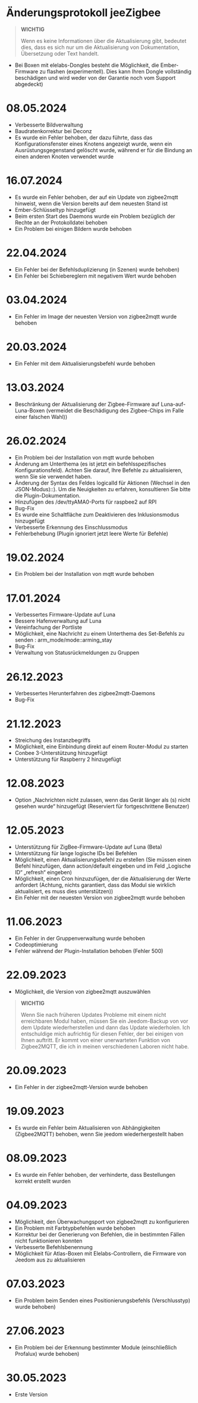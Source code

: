 # Änderungsprotokoll jeeZigbee

>**WICHTIG**
>
>Wenn es keine Informationen über die Aktualisierung gibt, bedeutet dies, dass es sich nur um die Aktualisierung von Dokumentation, Übersetzung oder Text handelt.

- Bei Boxen mit elelabs-Dongles besteht die Möglichkeit, die Ember-Firmware zu flashen (experimentell). Dies kann Ihren Dongle vollständig beschädigen und wird weder von der Garantie noch vom Support abgedeckt)

# 08.05.2024

- Verbesserte Bildverwaltung
- Baudratenkorrektur bei Deconz
- Es wurde ein Fehler behoben, der dazu führte, dass das Konfigurationsfenster eines Knotens angezeigt wurde, wenn ein Ausrüstungsgegenstand gelöscht wurde, während er für die Bindung an einen anderen Knoten verwendet wurde

# 16.07.2024

- Es wurde ein Fehler behoben, der auf ein Update von zigbee2mqtt hinweist, wenn die Version bereits auf dem neuesten Stand ist
- Ember-Schlüsseltyp hinzugefügt
- Beim ersten Start des Daemons wurde ein Problem bezüglich der Rechte an der Protokolldatei behoben
- Ein Problem bei einigen Bildern wurde behoben

# 22.04.2024

- Ein Fehler bei der Befehlsduplizierung (in Szenen) wurde behoben)
- Ein Fehler bei Schiebereglern mit negativem Wert wurde behoben

# 03.04.2024

- Ein Fehler im Image der neuesten Version von zigbee2mqtt wurde behoben

# 20.03.2024

- Ein Fehler mit dem Aktualisierungsbefehl wurde behoben

# 13.03.2024

- Beschränkung der Aktualisierung der Zigbee-Firmware auf Luna-auf-Luna-Boxen (vermeidet die Beschädigung des Zigbee-Chips im Falle einer falschen Wahl))

# 26.02.2024

- Ein Problem bei der Installation von mqtt wurde behoben
- Änderung am Unterthema (es ist jetzt ein befehlsspezifisches Konfigurationsfeld). Achten Sie darauf, Ihre Befehle zu aktualisieren, wenn Sie sie verwendet haben.
- Änderung der Syntax des Feldes logicalId für Aktionen (Wechsel in den JSON-Modus)::). Um die Neuigkeiten zu erfahren, konsultieren Sie bitte die Plugin-Dokumentation.
- Hinzufügen des /dev/ttyAMA0-Ports für raspbee2 auf RPI
- Bug-Fix
- Es wurde eine Schaltfläche zum Deaktivieren des Inklusionsmodus hinzugefügt
- Verbesserte Erkennung des Einschlussmodus
- Fehlerbehebung (Plugin ignoriert jetzt leere Werte für Befehle)

# 19.02.2024

- Ein Problem bei der Installation von mqtt wurde behoben


# 17.01.2024

- Verbessertes Firmware-Update auf Luna
- Bessere Hafenverwaltung auf Luna
- Vereinfachung der Portliste
- Möglichkeit, eine Nachricht zu einem Unterthema des Set-Befehls zu senden : arm_mode/mode::arming_stay
- Bug-Fix
- Verwaltung von Statusrückmeldungen zu Gruppen

# 26.12.2023

- Verbessertes Herunterfahren des zigbee2mqtt-Daemons
- Bug-Fix

# 21.12.2023

- Streichung des Instanzbegriffs
- Möglichkeit, eine Einbindung direkt auf einem Router-Modul zu starten
- Conbee 3-Unterstützung hinzugefügt
- Unterstützung für Raspberry 2 hinzugefügt

# 12.08.2023

- Option „Nachrichten nicht zulassen, wenn das Gerät länger als (s) nicht gesehen wurde“ hinzugefügt (Reserviert für fortgeschrittene Benutzer)

# 12.05.2023

- Unterstützung für ZigBee-Firmware-Update auf Luna (Beta)
- Unterstützung für lange logische IDs bei Befehlen
- Möglichkeit, einen Aktualisierungsbefehl zu erstellen (Sie müssen einen Befehl hinzufügen, dann action/default eingeben und im Feld „Logische ID“ „refresh“ eingeben)
- Möglichkeit, einen Cron hinzuzufügen, der die Aktualisierung der Werte anfordert (Achtung, nichts garantiert, dass das Modul sie wirklich aktualisiert, es muss dies unterstützen))
- Ein Fehler mit der neuesten Version von zigbee2mqtt wurde behoben


# 11.06.2023

- Ein Fehler in der Gruppenverwaltung wurde behoben
- Codeoptimierung
- Fehler während der Plugin-Installation behoben (Fehler 500)

# 22.09.2023

- Möglichkeit, die Version von zigbee2mqtt auszuwählen

>**WICHTIG**
>
>Wenn Sie nach früheren Updates Probleme mit einem nicht erreichbaren Modul haben, müssen Sie ein Jeedom-Backup von vor dem Update wiederherstellen und dann das Update wiederholen. Ich entschuldige mich aufrichtig für diesen Fehler, der bei einigen von Ihnen auftritt. Er kommt von einer unerwarteten Funktion von Zigbee2MQTT, die ich in meinen verschiedenen Laboren nicht habe.

# 20.09.2023

- Ein Fehler in der zigbee2mqtt-Version wurde behoben

# 19.09.2023

- Es wurde ein Fehler beim Aktualisieren von Abhängigkeiten (Zigbee2MQTT) behoben, wenn Sie jeedom wiederhergestellt haben

# 08.09.2023

- Es wurde ein Fehler behoben, der verhinderte, dass Bestellungen korrekt erstellt wurden

# 04.09.2023

- Möglichkeit, den Überwachungsport von zigbee2mqtt zu konfigurieren
- Ein Problem mit Farbtypbefehlen wurde behoben
- Korrektur bei der Generierung von Befehlen, die in bestimmten Fällen nicht funktionieren konnten
- Verbesserte Befehlsbenennung
- Möglichkeit für Atlas-Boxen mit Elelabs-Controllern, die Firmware von Jeedom aus zu aktualisieren

# 07.03.2023

- Ein Problem beim Senden eines Positionierungsbefehls (Verschlusstyp) wurde behoben)

# 27.06.2023

- Ein Problem bei der Erkennung bestimmter Module (einschließlich Profalux) wurde behoben)

# 30.05.2023

- Erste Version
